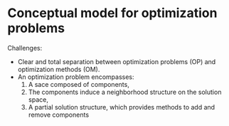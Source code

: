 # Conceptual model for optimization problems

Challenges:

- Clear and total separation between optimization problems (OP) and optimization methods (OM).
- An optimization problem encompasses:
  1. A sace composed of components,
  2. The components induce a neighborhood structure on the solution space,
  3. A partial solution structure, which provides methods to add and remove components



